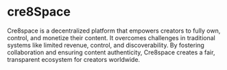 # cre8Space
Cre8space is a decentralized platform that empowers creators to fully own, control, and monetize their content. It overcomes challenges in traditional systems like limited revenue, control, and discoverability. By fostering collaboration and ensuring content authenticity, Cre8space creates a fair, transparent ecosystem for creators worldwide.

